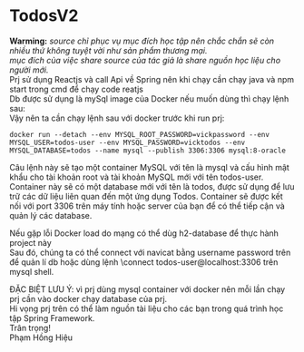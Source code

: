 # TodosV2
**Warming:** *source chỉ phục vụ mục đích học tập nên chắc chắn sẽ còn nhiều thứ không tuyệt vời như sản phẩm thương mại.  
mục đích của việc share source của tác giả là share nguồn học liệu cho người mới.*  
Prj sử dụng Reactjs và call Api về Spring nên khi chạy cần chạy java và npm start trong cmd để chạy code reatjs   
Db được sử dụng là mySql image của Docker nếu muốn dùng thì chạy lệnh sau:  
Vậy nên ta cần chạy lệnh sau với docker trước khi run prj:
~~~
docker run --detach --env MYSQL_ROOT_PASSWORD=vickpassword --env MYSQL_USER=todos-user --env MYSQL_PASSWORD=vicktodos --env MYSQL_DATABASE=todos --name mysql --publish 3306:3306 mysql:8-oracle
~~~
Câu lệnh này sẽ tạo một container MySQL với tên là mysql và cấu hình mật khẩu cho tài khoản root và tài khoản MySQL mới với tên todos-user. Container này sẽ có một database mới với tên là todos, được sử dụng để lưu trữ các dữ liệu liên quan đến một ứng dụng Todos. Container sẽ được kết nối với port 3306 trên máy tính hoặc server của bạn để có thể tiếp cận và quản lý các database.  

Nếu gặp lỗi Docker load do mạng có thể dùg h2-database để thực hành project này  
Sau đó, chúng ta có thể connect với navicat bằng username password trên để quản lí db hoặc dùng lệnh \connect todos-user@localhost:3306
trên mysql shell.

ĐẶC BIỆT LƯU Ý: vì prj dùng mysql container với docker nên mỗi lần chạy prj cần vào docker chạy database của prj.  
Hi vọng prj trên có thể làm nguồn tài liệu cho các bạn trong quá trình học tập Spring Framework.  
Trân trọng!  
Phạm Hồng Hiệu  
